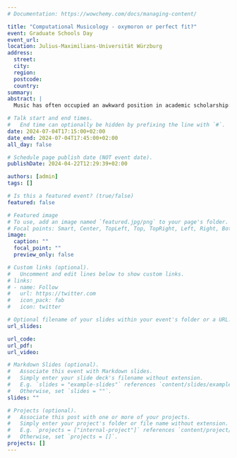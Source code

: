 ```yaml
---
# Documentation: https://wowchemy.com/docs/managing-content/

title: "Computational Musicology - oxymoron or perfect fit?"
event: Graduate Schools Day
event_url:
location: Julius-Maximilians-Universität Würzburg
address:
  street:
  city:
  region:
  postcode:
  country:
summary:
abstract: |
  Music has often occupied an awkward position in academic scholarship: its physical foundations in the vibrations of sound and mathematical properties of its structure tightly link its study to rational thought and the scientific method, whereas its historical and artistic nature situates it in philosophic and aesthetic debates within the humanities. Moreover, both its cultural diversity as well as its appreciation and consumption place it firmly in the context of the social sciences. In my talk I will present examples of a renewed scientific and scholarly interest to transcend this apparent disciplinary barrier using computational methods to study music and argue that this development instantiates larger a epistemological changes regarding how we study cultural phenomena at large.

# Talk start and end times.
#   End time can optionally be hidden by prefixing the line with `#`.
date: 2024-07-04T17:15:00+02:00
date_end: 2024-07-04T17:45:00+02:00
all_day: false

# Schedule page publish date (NOT event date).
publishDate: 2024-04-22T12:29:39+02:00

authors: [admin]
tags: []

# Is this a featured event? (true/false)
featured: false

# Featured image
# To use, add an image named `featured.jpg/png` to your page's folder. 
# Focal points: Smart, Center, TopLeft, Top, TopRight, Left, Right, BottomLeft, Bottom, BottomRight.
image:
  caption: ""
  focal_point: ""
  preview_only: false

# Custom links (optional).
#   Uncomment and edit lines below to show custom links.
# links:
# - name: Follow
#   url: https://twitter.com
#   icon_pack: fab
#   icon: twitter

# Optional filename of your slides within your event's folder or a URL.
url_slides:

url_code:
url_pdf:
url_video:

# Markdown Slides (optional).
#   Associate this event with Markdown slides.
#   Simply enter your slide deck's filename without extension.
#   E.g. `slides = "example-slides"` references `content/slides/example-slides.md`.
#   Otherwise, set `slides = ""`.
slides: ""

# Projects (optional).
#   Associate this post with one or more of your projects.
#   Simply enter your project's folder or file name without extension.
#   E.g. `projects = ["internal-project"]` references `content/project/deep-learning/index.md`.
#   Otherwise, set `projects = []`.
projects: []
---
```

